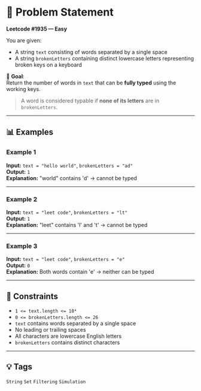 # 🧠 Problem Statement

**Leetcode #1935 — Easy**

You are given:
- A string `text` consisting of words separated by a single space  
- A string `brokenLetters` containing distinct lowercase letters representing broken keys on a keyboard

🎯 **Goal**:  
Return the number of words in `text` that can be **fully typed** using the working keys.

> A word is considered typable if **none of its letters** are in `brokenLetters`.

---

## 📊 Examples

### Example 1  
**Input:** `text = "hello world"`, `brokenLetters = "ad"`  
**Output:** `1`  
**Explanation:** "world" contains 'd' → cannot be typed

---

### Example 2  
**Input:** `text = "leet code"`, `brokenLetters = "lt"`  
**Output:** `1`  
**Explanation:** "leet" contains 'l' and 't' → cannot be typed

---

### Example 3  
**Input:** `text = "leet code"`, `brokenLetters = "e"`  
**Output:** `0`  
**Explanation:** Both words contain 'e' → neither can be typed

---

## 📌 Constraints

- `1 <= text.length <= 10⁴`  
- `0 <= brokenLetters.length <= 26`  
- `text` contains words separated by a single space  
- No leading or trailing spaces  
- All characters are lowercase English letters  
- `brokenLetters` contains distinct characters

---

## 💡 Tags

`String` `Set` `Filtering` `Simulation`
